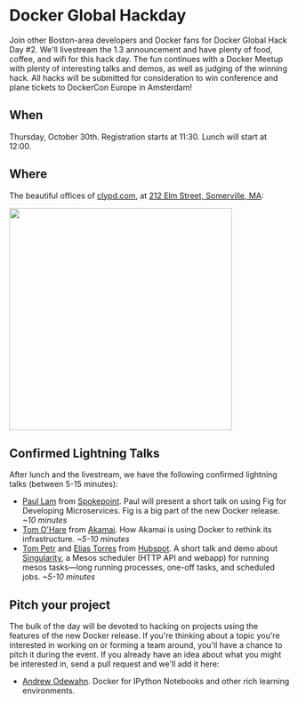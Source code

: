 # Docker Global Hackday

Join other Boston-area developers and Docker fans for Docker Global Hack Day #2. We'll livestream the 1.3 announcement  and have plenty of food, coffee, and wifi for this hack day. The fun continues with a Docker Meetup with plenty of interesting talks and demos, as well as judging of the winning hack. All hacks will be submitted for consideration to win conference and plane tickets to DockerCon Europe in Amsterdam!

## When

Thursday, October 30th.  Registration starts at 11:30.  Lunch will start at 12:00.

## Where

The beautiful offices of [clypd.com](http://clypd.com/), at [212 Elm Street, Somerville, MA](https://goo.gl/maps/7xuMS):

<img width="400" src="images/clypd-offices.jpg"/>


## Confirmed Lightning Talks

After lunch and the livestream, we have the following confirmed lightning talks (between 5-15 minutes):

* [Paul Lam](https://twitter.com/quantisan) from [Spokepoint](http://www.spokepoint.com/).  Paul will present a short talk on using Fig for Developing Microservices. Fig is a big part of the new Docker release. *~10 minutes*
* [Tom O'Hare](https://www.linkedin.com/pub/tom-o-hare) from [Akamai](http://www.akamai.com/).  How Akamai is using Docker to rethink its infrastructure. *~5-10 minutes*
* [Tom Petr](https://twitter.com/tpetr) and [Elias Torres](http://www.eliastorres.com/) from [Hubspot](http://www.hubspot.com/).  A short talk and demo about [Singularity](https://github.com/HubSpot/Singularity), a Mesos scheduler (HTTP API and webapp) for running mesos tasks—long running processes, one-off tasks, and scheduled jobs. *~5-10 minutes*


## Pitch your project

The bulk of the day will be devoted to hacking on projects using the features of the new Docker release.  If you're thinking about a topic you're interested in working on or forming a team around, you'll have a chance to pitch it during the event.  If you already have an idea about what you might be interested in, send a pull request and we'll add it here:

* [Andrew Odewahn](https://github.com/odewahn).  Docker for IPython Notebooks and other rich learning environments.
